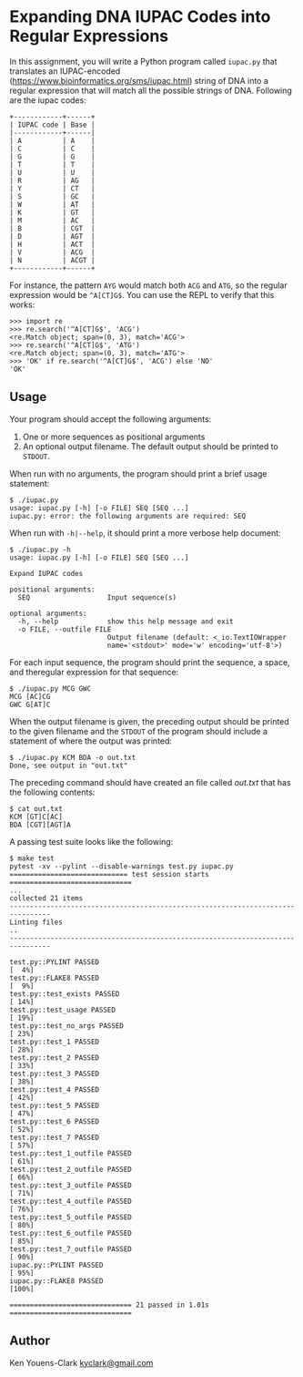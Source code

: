 # Expanding DNA IUPAC Codes into Regular Expressions

In this assignment, you will write a Python program called `iupac.py` that translates an IUPAC-encoded (https://www.bioinformatics.org/sms/iupac.html) string of DNA into a regular expression that will match all the possible strings of DNA.
Following are the iupac codes: 

```
+------------+------+
| IUPAC code | Base |
|------------+------|
| A          | A    |
| C          | C    |
| G          | G    |
| T          | T    |
| U          | U    |
| R          | AG   |
| Y          | CT   |
| S          | GC   |
| W          | AT   |
| K          | GT   |
| M          | AC   |
| B          | CGT  |
| D          | AGT  |
| H          | ACT  |
| V          | ACG  |
| N          | ACGT |
+------------+------+
```

For instance, the pattern `AYG` would match both `ACG` and `ATG`, so the regular expression would be `^A[CT]G$`.
You can use the REPL to verify that this works:

````
>>> import re
>>> re.search('^A[CT]G$', 'ACG')
<re.Match object; span=(0, 3), match='ACG'>
>>> re.search('^A[CT]G$', 'ATG')
<re.Match object; span=(0, 3), match='ATG'>
>>> 'OK' if re.search('^A[CT]G$', 'ACG') else 'NO'
'OK'
````

## Usage
Your program should accept the following arguments:

1. One or more sequences as positional arguments
2. An optional output filename. The default output should be printed to `STDOUT`.

When run with no arguments, the program should print a brief usage statement:

```
$ ./iupac.py
usage: iupac.py [-h] [-o FILE] SEQ [SEQ ...]
iupac.py: error: the following arguments are required: SEQ
```

When run with `-h|--help`, it should print a more verbose help document:

```
$ ./iupac.py -h
usage: iupac.py [-h] [-o FILE] SEQ [SEQ ...]

Expand IUPAC codes

positional arguments:
  SEQ                   Input sequence(s)

optional arguments:
  -h, --help            show this help message and exit
  -o FILE, --outfile FILE
                        Output filename (default: <_io.TextIOWrapper
                        name='<stdout>' mode='w' encoding='utf-8'>)
```

For each input sequence, the program should print the sequence, a space, and theregular expression for that sequence:

```
$ ./iupac.py MCG GWC
MCG [AC]CG
GWC G[AT]C
```

When the output filename is given, the preceding output should be printed to the given filename and the `STDOUT` of the program should include a statement of where the output was printed:

```
$ ./iupac.py KCM BDA -o out.txt
Done, see output in "out.txt"
```

The preceding command should have created an file called _out.txt_ that has the following contents:

```
$ cat out.txt
KCM [GT]C[AC]
BDA [CGT][AGT]A
```

A passing test suite looks like the following:

```
$ make test
pytest -xv --pylint --disable-warnings test.py iupac.py
============================= test session starts ==============================
...
collected 21 items
--------------------------------------------------------------------------------
Linting files
..
--------------------------------------------------------------------------------

test.py::PYLINT PASSED                                                   [  4%]
test.py::FLAKE8 PASSED                                                   [  9%]
test.py::test_exists PASSED                                              [ 14%]
test.py::test_usage PASSED                                               [ 19%]
test.py::test_no_args PASSED                                             [ 23%]
test.py::test_1 PASSED                                                   [ 28%]
test.py::test_2 PASSED                                                   [ 33%]
test.py::test_3 PASSED                                                   [ 38%]
test.py::test_4 PASSED                                                   [ 42%]
test.py::test_5 PASSED                                                   [ 47%]
test.py::test_6 PASSED                                                   [ 52%]
test.py::test_7 PASSED                                                   [ 57%]
test.py::test_1_outfile PASSED                                           [ 61%]
test.py::test_2_outfile PASSED                                           [ 66%]
test.py::test_3_outfile PASSED                                           [ 71%]
test.py::test_4_outfile PASSED                                           [ 76%]
test.py::test_5_outfile PASSED                                           [ 80%]
test.py::test_6_outfile PASSED                                           [ 85%]
test.py::test_7_outfile PASSED                                           [ 90%]
iupac.py::PYLINT PASSED                                                  [ 95%]
iupac.py::FLAKE8 PASSED                                                  [100%]

============================== 21 passed in 1.01s ==============================
```

## Author

Ken Youens-Clark <kyclark@gmail.com>
